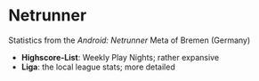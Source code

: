 # Netrunner
Statistics from the *Android: Netrunner* Meta of Bremen (Germany)

* **Highscore-List**: Weekly Play Nights; rather expansive
* **Liga**: the local league stats; more detailed
